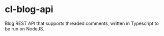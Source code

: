 # cl-blog-api
Blog REST API that supports threaded comments, written in Typescript to be run on NodeJS.

